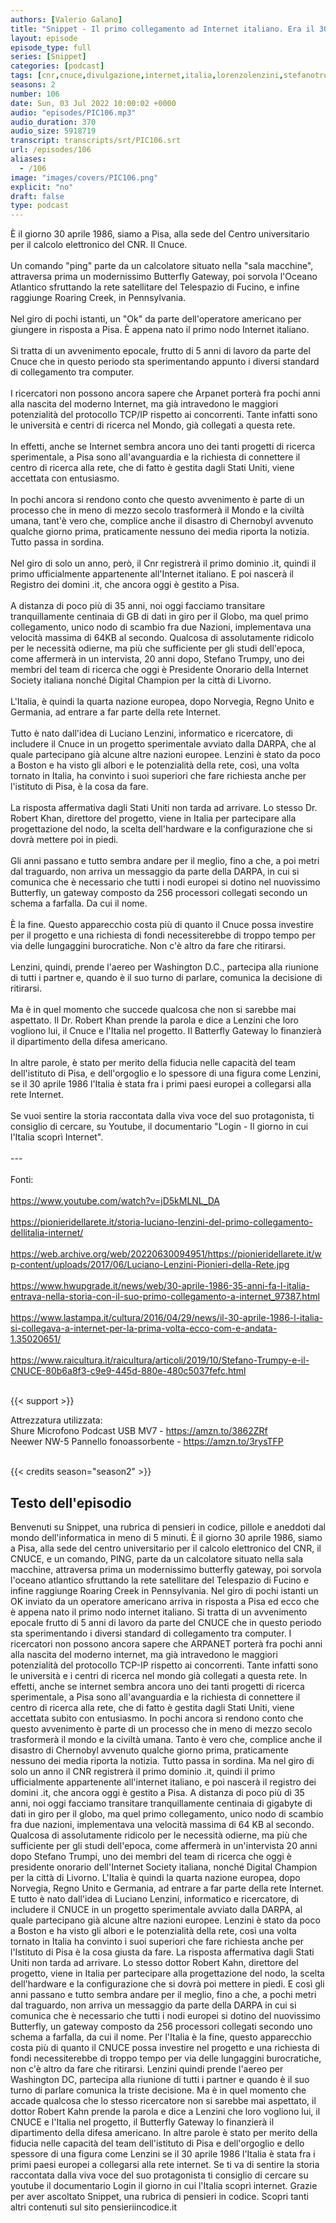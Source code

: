 ```yaml
---
authors: [Valerio Galano]
title: "Snippet - Il primo collegamento ad Internet italiano. Era il 30/04/1986"
layout: episode
episode_type: full
series: [Snippet]
categories: [podcast]
tags: [cnr,cnuce,divulgazione,internet,italia,lorenzolenzini,stefanotrumpy,storia]
seasons: 2
number: 106
date: Sun, 03 Jul 2022 10:00:02 +0000
audio: "episodes/PIC106.mp3"
audio_duration: 370
audio_size: 5918719
transcript: transcripts/srt/PIC106.srt
url: /episodes/106
aliases: 
  - /106
image: "images/covers/PIC106.png"
explicit: "no"
draft: false
type: podcast
---
```

È il giorno 30 aprile 1986, siamo a Pisa, alla sede del Centro universitario per il calcolo elettronico del CNR. Il Cnuce.<br />
<br />
Un comando "ping" parte da un calcolatore situato nella "sala macchine", attraversa prima un modernissimo Butterfly Gateway, poi sorvola l'Oceano Atlantico sfruttando la rete satellitare del Telespazio di Fucino, e infine raggiunge Roaring Creek, in Pennsylvania.<br />
<br />
Nel giro di pochi istanti, un "Ok" da parte dell'operatore americano per giungere in risposta a Pisa. È appena nato il primo nodo Internet italiano.<br />
<br />
Si tratta di un avvenimento epocale, frutto di 5 anni di lavoro da parte del Cnuce che in questo periodo sta sperimentando appunto i diversi standard di collegamento tra computer.<br />
<br />
I ricercatori non possono ancora sapere che Arpanet porterà fra pochi anni alla nascita del moderno Internet, ma già intravedono le maggiori potenzialità del protocollo TCP/IP rispetto ai concorrenti. Tante infatti sono le università e centri di ricerca nel Mondo, già collegati a questa rete.<br />
<br />
In effetti, anche se Internet sembra ancora uno dei tanti progetti di ricerca sperimentale, a Pisa sono all'avanguardia e la richiesta di connettere il centro di ricerca alla rete, che di fatto è gestita dagli Stati Uniti, viene accettata con entusiasmo.<br />
<br />
In pochi ancora si rendono conto che questo avvenimento è parte di un processo che in meno di mezzo secolo trasformerà il Mondo e la civiltà umana, tant'è vero che, complice anche il disastro di Chernobyl avvenuto qualche giorno prima, praticamente nessuno dei media riporta la notizia. Tutto passa in sordina.<br />
<br />
Nel giro di solo un anno, però, il Cnr registrerà il primo dominio .it, quindi il primo ufficialmente appartenente all'Internet italiano. E poi nascerà il Registro dei domini .it, che ancora oggi è gestito a Pisa.<br />
<br />
A distanza di poco più di 35 anni, noi oggi facciamo transitare tranquillamente centinaia di GB di dati in giro per il Globo, ma quel primo collegamento, unico nodo di scambio fra due Nazioni, implementava una velocità massima di 64KB al secondo. Qualcosa di assolutamente ridicolo per le necessità odierne, ma più che sufficiente per gli studi dell'epoca, come affermerà in un intervista, 20 anni dopo, Stefano Trumpy, uno dei membri del team di ricerca che oggi è Presidente Onorario della Internet Society italiana nonché Digital Champion per la città di Livorno.<br />
<br />
L'Italia, è quindi la quarta nazione europea, dopo Norvegia, Regno Unito e Germania, ad entrare a far parte della rete Internet.<br />
<br />
Tutto è nato dall'idea di Luciano Lenzini, informatico e ricercatore, di includere il Cnuce in un progetto sperimentale avviato dalla DARPA, che al quale partecipano già alcune altre nazioni europee. Lenzini è stato da poco a Boston e ha visto gli albori e le potenzialità della rete, così, una volta tornato in Italia, ha convinto i suoi superiori che fare richiesta anche per l'istituto di Pisa, è la cosa da fare.<br />
<br />
La risposta affermativa dagli Stati Uniti non tarda ad arrivare. Lo stesso Dr. Robert Khan, direttore del progetto, viene in Italia per partecipare alla progettazione del nodo, la scelta dell'hardware e la configurazione che si dovrà mettere poi in piedi.<br />
<br />
Gli anni passano e tutto sembra andare per il meglio, fino a che, a poi metri dal traguardo, non arriva un messaggio da parte della DARPA, in cui si comunica che è necessario che tutti i nodi europei si dotino nel nuovissimo Butterfly, un gateway composto da 256 processori collegati secondo un schema a farfalla. Da cui il nome.<br />
<br />
È la fine. Questo apparecchio costa più di quanto il Cnuce possa investire per il progetto e una richiesta di fondi necessiterebbe di troppo tempo per via delle lungaggini burocratiche. Non c'è altro da fare che ritirarsi.<br />
<br />
Lenzini, quindi, prende l'aereo per Washington D.C., partecipa alla riunione di tutti i partner e, quando è il suo turno di parlare, comunica la decisione di ritirarsi.<br />
<br />
Ma è in quel momento che succede qualcosa che non si sarebbe mai aspettato. Il Dr. Robert Khan prende la parola e dice a Lenzini che loro vogliono lui, il Cnuce e l'Italia nel progetto. Il Batterfly Gateway lo finanzierà il dipartimento della difesa americano.<br />
<br />
In altre parole, è stato per merito della fiducia nelle capacità del team dell'istituto di Pisa, e dell'orgoglio e lo spessore di una figura come Lenzini, se il 30 aprile 1986 l'Italia è stata fra i primi paesi europei a collegarsi alla rete Internet.<br />
<br />
Se vuoi sentire la storia raccontata dalla viva voce del suo protagonista, ti consiglio di cercare, su Youtube, il documentario "Login - Il giorno in cui l'Italia scoprì Internet".<br />
<br />
---<br />
<br />
Fonti:<br />
<br />
<a href="https://www.youtube.com/watch?v=jD5kMLNL_DA" rel="noopener">https://www.youtube.com/watch?v=jD5kMLNL_DA</a><br />
<br />
<a href="https://pionieridellarete.it/storia-luciano-lenzini-del-primo-collegamento-dellitalia-internet/" rel="noopener">https://pionieridellarete.it/storia-luciano-lenzini-del-primo-collegamento-dellitalia-internet/</a><br />
<br />
<a href="https://web.archive.org/web/20220630094951/https://pionieridellarete.it/wp-content/uploads/2017/06/Luciano-Lenzini-Pionieri-della-Rete.jpg" rel="noopener">https://web.archive.org/web/20220630094951/https://pionieridellarete.it/wp-content/uploads/2017/06/Luciano-Lenzini-Pionieri-della-Rete.jpg</a><br />
<br />
<a href="https://www.hwupgrade.it/news/web/30-aprile-1986-35-anni-fa-l-italia-entrava-nella-storia-con-il-suo-primo-collegamento-a-internet_97387.html" rel="noopener">https://www.hwupgrade.it/news/web/30-aprile-1986-35-anni-fa-l-italia-entrava-nella-storia-con-il-suo-primo-collegamento-a-internet_97387.html</a><br />
<br />
<a href="https://www.lastampa.it/cultura/2016/04/29/news/il-30-aprile-1986-l-italia-si-collegava-a-internet-per-la-prima-volta-ecco-com-e-andata-1.35020651/" rel="noopener">https://www.lastampa.it/cultura/2016/04/29/news/il-30-aprile-1986-l-italia-si-collegava-a-internet-per-la-prima-volta-ecco-com-e-andata-1.35020651/</a><br />
<br />
<a href="https://www.raicultura.it/raicultura/articoli/2019/10/Stefano-Trumpy-e-il-CNUCE-80b6a8f3-c9e9-445d-880e-480c5037fefc.html" rel="noopener">https://www.raicultura.it/raicultura/articoli/2019/10/Stefano-Trumpy-e-il-CNUCE-80b6a8f3-c9e9-445d-880e-480c5037fefc.html</a><br />
<br />


{{< support >}}

Attrezzatura utilizzata:<br />
Shure Microfono Podcast USB MV7 - <a href="https://amzn.to/3862ZRf" rel="noopener">https://amzn.to/3862ZRf</a><br />
Neewer NW-5 Pannello fonoassorbente - <a href="https://amzn.to/3rysTFP" rel="noopener">https://amzn.to/3rysTFP</a><br />
<br />


{{< credits season="season2" >}}

<!-- more -->

## Testo dell'episodio

Benvenuti su Snippet, una rubrica di pensieri in codice, pillole e aneddoti dal mondo dell'informatica
in meno di 5 minuti.
È il giorno 30 aprile 1986, siamo a Pisa, alla sede del centro universitario per il
calcolo elettronico del CNR, il CNUCE, e un comando, PING, parte da un calcolatore situato
nella sala macchine, attraversa prima un modernissimo butterfly gateway, poi sorvola l'oceano
atlantico sfruttando la rete satellitare del Telespazio di Fucino e infine raggiunge Roaring
Creek in Pennsylvania. Nel giro di pochi istanti un OK inviato da un operatore americano arriva
in risposta a Pisa ed ecco che è appena nato il primo nodo internet italiano. Si tratta
di un avvenimento epocale frutto di 5 anni di lavoro da parte del CNUCE che in questo
periodo sta sperimentando i diversi standard di collegamento tra computer. I ricercatori
non possono ancora sapere che ARPANET porterà fra pochi anni alla nascita del moderno internet,
ma già intravedono le maggiori potenzialità del protocollo TCP-IP rispetto ai concorrenti.
Tante infatti sono le università e i centri di ricerca nel mondo già collegati a questa
rete. In effetti, anche se internet sembra ancora uno dei tanti progetti di ricerca sperimentale,
a Pisa sono all'avanguardia e la richiesta di connettere il centro di ricerca alla rete,
che di fatto è gestita dagli Stati Uniti, viene accettata subito con entusiasmo. In pochi ancora
si rendono conto che questo avvenimento è parte di un processo che in meno di mezzo secolo
trasformerà il mondo e la civiltà umana. Tanto è vero che, complice anche il disastro di Chernobyl
avvenuto qualche giorno prima, praticamente nessuno dei media riporta la notizia. Tutto
passa in sordina. Ma nel giro di solo un anno il CNR registrerà il primo dominio .it, quindi il
primo ufficialmente appartenente all'internet italiano, e poi nascerà il registro dei domini
.it, che ancora oggi è gestito a Pisa. A distanza di poco più di 35 anni, noi oggi facciamo transitare
tranquillamente centinaia di gigabyte di dati in giro per il globo, ma quel primo collegamento,
unico nodo di scambio fra due nazioni, implementava una velocità massima di 64 KB al secondo.
Qualcosa di assolutamente ridicolo per le necessità odierne, ma più che sufficiente
per gli studi dell'epoca, come affermerà in un'intervista 20 anni dopo Stefano Trumpi,
uno dei membri del team di ricerca che oggi è presidente onorario dell'Internet Society italiana,
nonché Digital Champion per la città di Livorno. L'Italia è quindi la quarta nazione europea,
dopo Norvegia, Regno Unito e Germania, ad entrare a far parte della rete Internet. E tutto è nato
dall'idea di Luciano Lenzini, informatico e ricercatore, di includere il CNUCE in un
progetto sperimentale avviato dalla DARPA, al quale partecipano già alcune altre nazioni europee.
Lenzini è stato da poco a Boston e ha visto gli albori e le potenzialità della rete,
così una volta tornato in Italia ha convinto i suoi superiori che fare richiesta anche per
l'Istituto di Pisa è la cosa giusta da fare. La risposta affermativa dagli Stati Uniti non
tarda ad arrivare. Lo stesso dottor Robert Kahn, direttore del progetto, viene in Italia per
partecipare alla progettazione del nodo, la scelta dell'hardware e la configurazione che si dovrà
poi mettere in piedi. E così gli anni passano e tutto sembra andare per il meglio, fino a che,
a pochi metri dal traguardo, non arriva un messaggio da parte della DARPA in cui si comunica
che è necessario che tutti i nodi europei si dotino del nuovissimo Butterfly, un gateway composto da
256 processori collegati secondo uno schema a farfalla, da cui il nome. Per l'Italia è la fine,
questo apparecchio costa più di quanto il CNUCE possa investire nel progetto e una richiesta di
fondi necessiterebbe di troppo tempo per via delle lungaggini burocratiche, non c'è altro da fare
che ritirarsi. Lenzini quindi prende l'aereo per Washington DC, partecipa alla riunione di tutti i
partner e quando è il suo turno di parlare comunica la triste decisione. Ma è in quel momento che
accade qualcosa che lo stesso ricercatore non si sarebbe mai aspettato, il dottor Robert Kahn
prende la parola e dice a Lenzini che loro vogliono lui, il CNUCE e l'Italia nel progetto, il
Butterfly Gateway lo finanzierà il dipartimento della difesa americano. In altre parole è stato
per merito della fiducia nelle capacità del team dell'istituto di Pisa e dell'orgoglio e dello
spessore di una figura come Lenzini se il 30 aprile 1986 l'Italia è stata fra i primi paesi
europei a collegarsi alla rete internet. Se ti va di sentire la storia raccontata dalla viva
voce del suo protagonista ti consiglio di cercare su youtube il documentario Login il giorno in cui
l'Italia scoprì internet. Grazie per aver ascoltato Snippet, una rubrica di pensieri in codice. Scopri
tanti altri contenuti sul sito pensieriincodice.it

